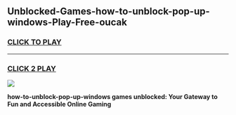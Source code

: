 
## Unblocked-Games-how-to-unblock-pop-up-windows-Play-Free-oucak
<h3>
<a href="https://premium76.site?title=how-to-unblock-pop-up-windows&ref=10A">CLICK TO PLAY</a></h3>
<hr>

<h3>
<a href="https://premium76.site?title=how-to-unblock-pop-up-windows&ref=10A">CLICK 2 PLAY</a>
  
</h3>

<a href="https://premium76.site?title=how-to-unblock-pop-up-windows&ref=10A"><img src="https://clearcache.store/games.png"></a>


**how-to-unblock-pop-up-windows games unblocked: Your Gateway to Fun and Accessible Online Gaming**
